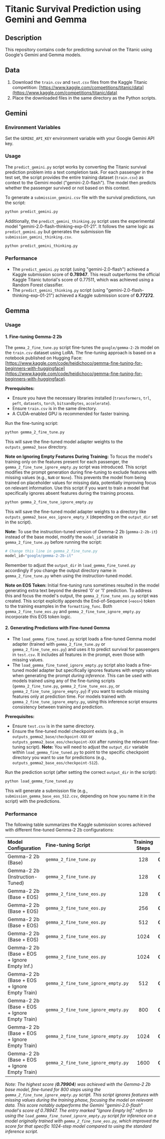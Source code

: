 # Titanic Survival Prediction using Gemini and Gemma

## Description
This repository contains code for predicting survival on the Titanic using Google's Gemini and Gemma models.

## Data
1. Download the `train.csv` and `test.csv` files from the Kaggle Titanic competition: [https://www.kaggle.com/competitions/titanic/data](https://www.kaggle.com/competitions/titanic/data)
2. Place the downloaded files in the same directory as the Python scripts.

## Gemini

### Environment Variables
Set the `GEMINI_API_KEY` environment variable with your Google Gemini API key.

### Usage
The `predict_gemini.py` script works by converting the Titanic survival prediction problem into a text completion task. For each passenger in the test set, the script provides the entire training dataset (`train.csv`) as context to the Gemini model ("gemini-2.0-flash"). The model then predicts whether the passenger survived or not based on this context.

To generate a `submission_gemini.csv` file with the survival predictions, run the script:
```bash
python predict_gemini.py
```

Additionally, the `predict_gemini_thinking.py` script uses the experimental model "gemini-2.0-flash-thinking-exp-01-21". It follows the same logic as `predict_gemini.py` but generates the submission file `submission_gemini_thinking.csv`.

```bash
python predict_gemini_thinking.py
```

### Performance
- The `predict_gemini.py` script (using "gemini-2.0-flash") achieved a Kaggle submission score of **0.78947**. This result outperforms the official Kaggle Titanic tutorial's score of 0.77511, which was achieved using a Random Forest classifier.
- The `predict_gemini_thinking.py` script (using "gemini-2.0-flash-thinking-exp-01-21") achieved a Kaggle submission score of **0.77272**.

## Gemma

### Usage

#### 1. Fine-tuning Gemma-2 2b
The `gemma_2_fine_tune.py` script fine-tunes the `google/gemma-2-2b` model on the `train.csv` dataset using LoRA. The fine-tuning approach is based on a notebook published on Hugging Face: [https://www.kaggle.com/code/heidichoco/gemma-fine-tuning-for-beginners-with-huggingface](https://www.kaggle.com/code/heidichoco/gemma-fine-tuning-for-beginners-with-huggingface).

**Prerequisites:**
*   Ensure you have the necessary libraries installed (`transformers`, `trl`, `peft`, `datasets`, `torch`, `bitsandbytes`, `accelerate`).
*   Ensure `train.csv` is in the same directory.
*   A CUDA-enabled GPU is recommended for faster training.

Run the fine-tuning script:
```bash
python gemma_2_fine_tune.py
```
This will save the fine-tuned model adapter weights to the `outputs_gemma2_base` directory.

**Note on Ignoring Empty Features During Training:** To focus the model's training only on the features present for each passenger, the `gemma_2_fine_tune_ignore_empty.py` script was introduced. This script modifies the prompt generation during fine-tuning to exclude features with missing values (e.g., `NaN` or `None`). This prevents the model from being trained on placeholder values for missing data, potentially improving focus on relevant information. Use this script if you want to train a model that specifically ignores absent features during the training process.

```bash
python gemma_2_fine_tune_ignore_empty.py
```
This will save the fine-tuned model adapter weights to a directory like `outputs_gemma2_base_eos_ignore_empty_X` (depending on the `output_dir` set in the script).

**Note:** To use the instruction-tuned version of Gemma-2 2b (`gemma-2-2b-it`) instead of the base model, modify the `model_id` variable in `gemma_2_fine_tune.py` before running the script:
```python
# Change this line in gemma_2_fine_tune.py
model_id="google/gemma-2-2b-it" 
```
Remember to adjust the `output_dir` in `load_gemma_fine_tuned.py` accordingly if you change the output directory name in `gemma_2_fine_tune.py` when using the instruction-tuned model.

**Note on EOS Token:** Initial fine-tuning runs sometimes resulted in the model generating extra text beyond the desired '0' or '1' prediction. To address this and focus the model's output, the `gemma_2_fine_tune_eos.py` script was created. This script explicitly appends the End-of-Sequence (`<eos>`) token to the training examples in the `formatting_func`. Both `gemma_2_fine_tune_eos.py` and `gemma_2_fine_tune_ignore_empty.py` incorporate this EOS token logic.

#### 2. Generating Predictions with Fine-tuned Gemma
- The `load_gemma_fine_tuned.py` script loads a fine-tuned Gemma model adapter (trained with `gemma_2_fine_tune.py` or `gemma_2_fine_tune_eos.py`) and uses it to predict survival for passengers in `test.csv`. It includes all features in the prompt, even those with missing values.
- The `load_gemma_fine_tuned_ignore_empty.py` script also loads a fine-tuned model adapter but specifically ignores features with empty values when generating the prompt *during inference*. This can be used with models trained using any of the fine-tuning scripts (`gemma_2_fine_tune.py`, `gemma_2_fine_tune_eos.py`, or `gemma_2_fine_tune_ignore_empty.py`) if you want to exclude missing features only at prediction time. For models trained with `gemma_2_fine_tune_ignore_empty.py`, using this inference script ensures consistency between training and prediction.

**Prerequisites:**
*   Ensure `test.csv` is in the same directory.
*   Ensure the fine-tuned model checkpoint exists (e.g., in `outputs_gemma2_base/checkpoint-XXX` or `outputs_gemma2_base_eos/checkpoint-XXX` after running the relevant fine-tuning script). **Note:** You will need to adjust the `output_dir` variable within `load_gemma_fine_tuned.py` to point to the specific checkpoint directory you want to use for predictions (e.g., `outputs_gemma2_base_eos/checkpoint-512`).

Run the prediction script (after setting the correct `output_dir` in the script):
```bash
python load_gemma_fine_tuned.py
```
This will generate a submission file (e.g., `submission_gemma_base_eos_512.csv`, depending on how you name it in the script) with the predictions.

### Performance

The following table summarizes the Kaggle submission scores achieved with different fine-tuned Gemma-2 2b configurations:

| Model Configuration                        | Fine-tuning Script                 | Training Steps | Kaggle Score |
| :----------------------------------------- | :--------------------------------- | :------------: | :----------: |
| Gemma-2 2b (Base)                          | `gemma_2_fine_tune.py`             |      128       | **0.77751**  |
| Gemma-2 2b (Instruction-Tuned)             | `gemma_2_fine_tune.py`             |      128       | **0.78468**  |
| Gemma-2 2b (Base + EOS)                    | `gemma_2_fine_tune_eos.py`         |      128       | **0.77751**  |
| Gemma-2 2b (Base + EOS)                    | `gemma_2_fine_tune_eos.py`         |      256       | **0.77511**  |
| Gemma-2 2b (Base + EOS)                    | `gemma_2_fine_tune_eos.py`         |      512       | **0.78947**  |
| Gemma-2 2b (Base + EOS)                    | `gemma_2_fine_tune_eos.py`         |     1024       | **0.78229**  |
| Gemma-2 2b (Base + EOS + Ignore Empty Inf.)| `gemma_2_fine_tune_eos.py`         |     1024       | **0.78468**  |
| Gemma-2 2b (Base + EOS + Ignore Empty Train)| `gemma_2_fine_tune_ignore_empty.py`|      512       | **0.75598**  |
| Gemma-2 2b (Base + EOS + Ignore Empty Train)| `gemma_2_fine_tune_ignore_empty.py`|      800       | **0.79904**  |
| Gemma-2 2b (Base + EOS + Ignore Empty Train)| `gemma_2_fine_tune_ignore_empty.py`|     1024       | **0.78947**  |
| Gemma-2 2b (Base + EOS + Ignore Empty Train)| `gemma_2_fine_tune_ignore_empty.py`|     1600       | **0.78708**  |

*Note: The highest score (**0.79904**) was achieved with the Gemma-2 2b base model, fine-tuned for 800 steps using the `gemma_2_fine_tune_ignore_empty.py` script. This script ignores features with missing values during the training phase, focusing the model on relevant data. This score notably outperforms the Gemini "gemini-2.0-flash" model's score of 0.78947. The entry marked "Ignore Empty Inf." refers to using the `load_gemma_fine_tuned_ignore_empty.py` script for inference on a model originally trained with `gemma_2_fine_tune_eos.py`, which improved the score for that specific 1024-step model compared to using the standard inference script.*
